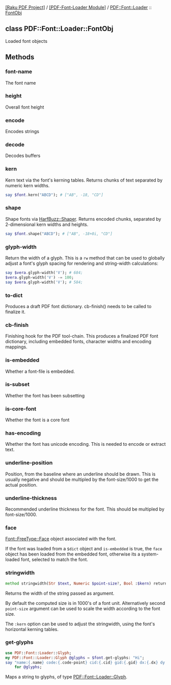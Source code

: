 [[Raku PDF Project]](https://pdf-raku.github.io)
 / [[PDF-Font-Loader Module]](https://pdf-raku.github.io/PDF-Font-Loader-raku)
 / [PDF::Font::Loader](https://pdf-raku.github.io/PDF-Font-Loader-raku/PDF/Font/Loader)
 :: [FontObj](https://pdf-raku.github.io/PDF-Font-Loader-raku/PDF/Font/Loader/FontObj)

class PDF::Font::Loader::FontObj
--------------------------------

Loaded font objects

Methods
-------

### font-name

The font name

### height

Overall font height

### encode

Encodes strings

### decode

Decodes buffers

### kern

Kern text via the font's kerning tables. Returns chunks of text separated by numeric kern widths.

```raku
say $font.kern("ABCD"); # ["AB", -18, "CD"]
```

### shape

Shape fonts via [HarfBuzz::Shaper](https://harfbuzz-raku.github.io/HarfBuzz-raku/HarfBuzz/Shaper). Returns encoded chunks, separated by 2-dimensional kern widths and heights.

```raku
say $font.shape("ABCD"); # ["AB", -18+0i, "CD"]
```

### glyph-width

Return the width of a glyph. This is a `rw` method that can be used to globally adjust a font's glyph spacing for rendering and string-width calculations:

```raku
say $vera.glyph-width('V'); # 684;
$vera.glyph-width('V') -= 100;
say $vera.glyph-width('V'); # 584;
```

### to-dict

Produces a draft PDF font dictionary. cb-finish() needs to be called to finalize it.

### cb-finish

Finishing hook for the PDF tool-chain. This produces a finalized PDF font dictionary, including embedded fonts, character widths and encoding mappings.

### is-embedded

Whether a font-file is embedded.

### is-subset

Whether the font has been subsetting

### is-core-font

Whether the font is a core font

### has-encoding

Whether the font has unicode encoding. This is needed to encode or extract text.

### underline-position

Position, from the baseline where an underline should be drawn. This is usually negative and should be multipled by the font-size/1000 to get the actual position.

### underline-thickness

Recommended underline thickness for the font. This should be multipled by font-size/1000.

### face

[Font::FreeType::Face](https://pdf-raku.github.io/Font-FreeType-raku/Font/FreeType/Face) object associated with the font.

If the font was loaded from a `$dict` object and `is-embedded` is true, the `face` object has been loaded from the embedded font, otherwise its a system-loaded font, selected to match the font.

### stringwidth

```raku
method stringwidth(Str $text, Numeric $point-size?, Bool :$kern) returns Numeric
```

Returns the width of the string passed as argument.

By default the computed size is in 1000's of a font unit. Alternatively second `point-size` argument can be used to scale the width according to the font size.

The `:kern` option can be used to adjust the stringwidth, using the font's horizontal kerning tables.

### get-glyphs

```raku
use PDF::Font::Loader::Glyph;
my PDF::Font::Loader::Glyph @glyphs = $font.get-glyphs: "Hi";
say "name:{.name} code:{.code-point} cid:{.cid} gid:{.gid} dx:{.dx} dy:{.dy}"
    for @glyphs;
```

Maps a string to glyphs, of type [PDF::Font::Loader::Glyph](https://pdf-raku.github.io/PDF-Font-Loader-raku/PDF/Font/Loader/Glyph).

